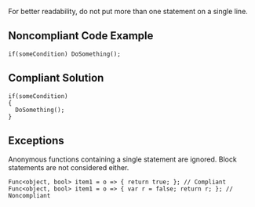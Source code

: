 
For better readability, do not put more than one statement on a single line.

## Noncompliant Code Example


    if(someCondition) DoSomething();


## Compliant Solution


    if(someCondition)
    {
      DoSomething();
    }


## Exceptions

Anonymous functions containing a single statement are ignored. Block statements are not considered either.


    Func<object, bool> item1 = o => { return true; }; // Compliant
    Func<object, bool> item1 = o => { var r = false; return r; }; // Noncompliant

